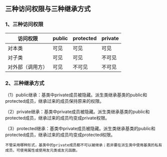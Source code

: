## 三种访问权限与三种继承方式
### 1、三种访问权限
| 访问权限 | public | protected | private |
|---------|--------|-----------|---------|
| 对本类 | 可见 | 可见 | 可见 |
| 对子类 | 可见 | 可见 | 不可见 |
| 对外部（调用方） | 可见 | 不可见 | 不可见 |

### 2、三种继承方式
（1）public继承：基类中private成员被隐藏。派生类继承基类的public和protected成员，继承过来的成员保持原来的权限。<br>

（2）private继承：基类中private成员被隐藏。派生类继承基类的public和protected成员，继承过来的成员均变成private权限。<br>

（3）protected继承：基类中private成员被隐藏。派生类继承基类的public和protected成员，继承过来的成员均变成protected权限。<br>

`` 不管采用哪种形式，基类中的private成员都不可以被继承；若非要在派生类中使用基类的私有成员，可使用属性或使用友元类或友元函数。 ``
